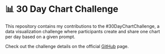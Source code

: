 # 📊 30 Day Chart Challenge

This repository contains my contributions to the #30DayChartChallenge, a data visualization challenge where participants create and share one chart per day based on a given prompt.

Check out the challenge details on the official [GitHub](https://github.com/30DayChartChallenge/Edition2025) page.
